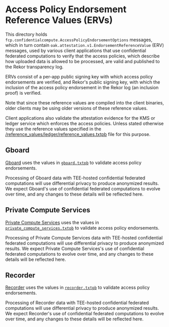 # Access Policy Endorsement Reference Values (ERVs)

This directory holds `fcp.confidentialcompute.AccessPolicyEndorsementOptions`
messages, which in turn contain `oak.attestation.v1.EndorsementReferenceValue`
(ERV) messages, used by various client applications that use confidential
federated computations to verify that the access policies, which describe how
uploaded data is allowed to be processed, are valid and published to the Rekor
transparency log.

ERVs consist of a per-app public signing key with which access policy
endorsements are verified, and Rekor's public signing key, with which the
inclusion of the access policy endorsement in the Rekor log (an inclusion proof)
is verified.

Note that since these reference values are compiled into the client binaries,
older clients may be using older versions of these reference values.

Client applications also validate the attestation evidence for the KMS or ledger
service which enforces the access policies. Unless stated otherwise they use the
reference values specified in the
[/reference_values/ledger/reference_values.txtpb](/reference_values/ledger/reference_values.txtpb)
file for this purpose.

## Gboard

[Gboard](https://play.google.com/store/apps/details?id=com.google.android.inputmethod.latin)
uses the values in [`gboard.txtpb`](gboard.txtpb) to validate access policy
endorsements.

Processing of Gboard data with TEE-hosted confidential federated computations
will use differential privacy to produce anonymized results. We expect Gboard's
use of confidential federated computations to evolve over time, and any changes
to these details will be reflected here.

## Private Compute Services

[Private Compute Services](https://play.google.com/store/apps/details?id=com.google.android.as.oss)
uses the values in
[`private_compute_services.txtpb`](private_compute_services.txtpb) to validate
access policy endorsements.

Processing of Private Compute Services data with TEE-hosted confidential
federated computations will use differential privacy to produce anonymized
results. We expect Private Compute Services's use of confidential federated
computations to evolve over time, and any changes to these details will be
reflected here.

## Recorder

[Recorder](https://play.google.com/store/apps/details?id=com.google.android.apps.recorder)
uses the values in [`recorder.txtpb`](recorder.txtpb) to validate access policy
endorsements.

Processing of Recorder data with TEE-hosted confidential federated computations
will use differential privacy to produce anonymized results. We expect
Recorder's use of confidential federated computations to evolve over time, and
any changes to these details will be reflected here.
